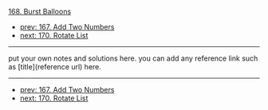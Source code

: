[168. Burst Balloons](http://www.lintcode.com/problem/burst-balloons)

- [prev: 167. Add Two Numbers](167-add-two-numbers.md)
- [next: 170. Rotate List](170-rotate-list.md)

---

put your own notes and solutions here.
you can add any reference link such as [title](reference url) here.

---

- [prev: 167. Add Two Numbers](167-add-two-numbers.md)
- [next: 170. Rotate List](170-rotate-list.md)
